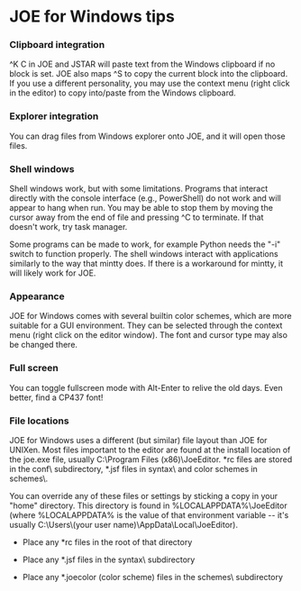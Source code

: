# JOE for Windows tips

### Clipboard integration

^K C in JOE and JSTAR will paste text from the Windows clipboard if no block
is set.  JOE also maps ^S to copy the current block into the clipboard.  If
you use a different personality, you may use the context menu (right click
in the editor) to copy into/paste from the Windows clipboard.

### Explorer integration

You can drag files from Windows explorer onto JOE, and it will open those
files.

### Shell windows

Shell windows work, but with some limitations.  Programs that interact
directly with the console interface (e.g., PowerShell) do not work and will
appear to hang when run.  You may be able to stop them by moving the cursor
away from the end of file and pressing ^C to terminate.  If that doesn't
work, try task manager.

Some programs can be made to work, for example Python needs the "-i" switch
to function properly.  The shell windows interact with applications
similarly to the way that mintty does.  If there is a workaround for mintty,
it will likely work for JOE.

### Appearance

JOE for Windows comes with several builtin color schemes, which are more
suitable for a GUI environment.  They can be selected through the context
menu (right click on the editor window).  The font and cursor type may also
be changed there.

### Full screen

You can toggle fullscreen mode with Alt-Enter to relive the old days.  Even
better, find a CP437 font!

### File locations

JOE for Windows uses a different (but similar) file layout than JOE for
UNIXen.  Most files important to the editor are found at the install
location of the joe.exe file, usually C:\\Program Files (x86)\\JoeEditor. 
\*rc files are stored in the conf\\ subdirectory, \*.jsf files in syntax\\ and
color schemes in schemes\\.

You can override any of these files or settings by sticking a copy in your
"home" directory.  This directory is found in %LOCALAPPDATA%\\JoeEditor
(where %LOCALAPPDATA% is the value of that environment variable -- it's
usually C:\\Users\\(your user name)\\AppData\\Local\\JoeEditor).

* Place any *rc files in the root of that directory

* Place any *.jsf files in the syntax\\ subdirectory

* Place any *.joecolor (color scheme) files in the schemes\\ subdirectory
